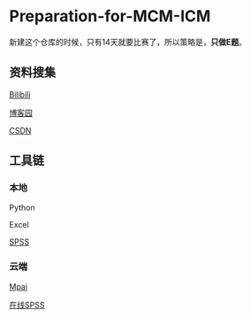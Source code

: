 # Preparation-for-MCM-ICM

新建这个仓库的时候，只有14天就要比赛了，所以策略是，**只做E题**。

## 资料搜集

[Bilibili](https://www.bilibili.com)

[博客园](https://www.cnblog.com)

[CSDN](https://www.csdn.net/)

## 工具链

### 本地

Python

Excel

[SPSS](https://www.zhihu.com/question/49558483/answer/1605512600)

### 云端

[Mpai](https://www.mpaidata.com)

[在线SPSS](http://spssau.com/indexs.html)
